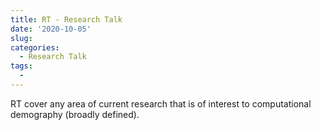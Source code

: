 ```yaml
---
title: RT - Research Talk
date: '2020-10-05'
slug: 
categories: 
  - Research Talk
tags:
  - 
---
```


RT cover any area of current research that is of interest to computational demography (broadly defined).
